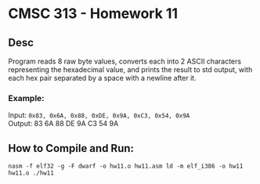# CMSC 313 - Homework 11

## Desc
Program reads 8 raw byte values, converts each into 2 ASCII characters representing the hexadecimal value, and prints the result to std output, with each hex pair separated by a space with a newline after it.

### Example:
Input: `0x83, 0x6A, 0x88, 0xDE, 0x9A, 0xC3, 0x54, 0x9A`  
Output: 83 6A 88 DE 9A C3 54 9A

## How to Compile and Run:
`nasm -f elf32 -g -F dwarf -o hw11.o hw11.asm
ld -m elf_i386 -o hw11 hw11.o
./hw11`
